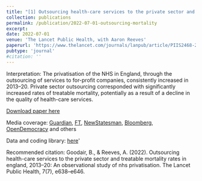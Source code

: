 ```yaml
---
title: "[1] Outsourcing health-care services to the private sector and treatable mortality rates in england, 2013–20: An observational study of nhs privatisation."
collection: publications
permalink: /publication/2022-07-01-outsourcing-mortality
excerpt: 
date: 2022-07-01
venue: 'The Lancet Public Health, with Aaron Reeves'
paperurl: 'https://www.thelancet.com/journals/lanpub/article/PIIS2468-2667(22)00133-5/fulltext'
pubtype: 'journal'
#citation: ''
---
```

Interpretation: The privatisation of the NHS in England, through the outsourcing of services to for-profit companies, consistently increased in 2013–20. Private sector outsourcing corresponded with significantly increased rates of treatable mortality, potentially as a result of a decline in the quality of health-care services.

[Download paper here](https://www.thelancet.com/action/showPdf?pii=S2468-2667%2822%2900133-5)

Media coverage: [Guardian](https://www.theguardian.com/society/2022/jun/29/nhs-privatisation-drive-linked-to-rise-in-avoidable-deaths-study-suggests), [FT](https://www.ft.com/content/b0661cfe-3cf7-447f-862e-312f78aba36a), [NewStatesman](https://www.newstatesman.com/politics/health/2022/06/nhs-outsourcing-linked-to-hundreds-of-preventable-deaths), [Bloomberg](https://www.bloomberg.com/news/articles/2022-06-29/privatizing-nhs-services-may-lead-to-declining-care-study-says), [OpenDemocracy](https://www.opendemocracy.net/en/nhs-privatisation-health-social-care-treatable-deaths/) and others <br>

Data and coding library: [here](https://github.com/BenGoodair/CCG-Outsourcing)'

Recommended citation: Goodair, B., & Reeves, A. (2022). Outsourcing health-care services to the private sector and treatable mortality rates in england, 2013–20: An observational study of nhs privatisation. The Lancet Public Health, 7(7), e638–e646.